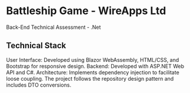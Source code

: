 # Battleship Game - WireApps Ltd
Back-End Technical Assessment - .Net

## Technical Stack
User Interface: Developed using Blazor WebAssembly, HTML/CSS, and Bootstrap for responsive design.
Backend: Developed with ASP.NET Web API and C#.
Architecture: Implements dependency injection to facilitate loose coupling. The project follows the repository design pattern and includes DTO conversions.




